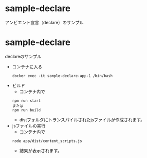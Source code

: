 # sample-declare
アンビエント宣言（declare）のサンプル
# sample-declare
declareのサンプル

- コンテナに入る
  ```
  docker exec -it sample-declare-app-1 /bin/bash
  ```
- ビルド
  - コンテナ内で
  ```
  npm run start
  または
  npm run build
  ```
  - distフォルダにトランスパイルされたjsファイルが作成されます。
- jsファイルの実行
  - コンテナ内で
  ```
  node app/dist/content_scripts.js
  ```
  - 結果が表示されます。
